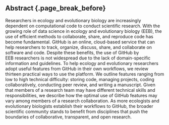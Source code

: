 ## Abstract {.page_break_before}

Researchers in ecology and evolutionary biology are increasingly dependent on computational code to conduct scientific research.
With the growing role of data science in ecology and evolutionary biology (EEB), the use of efficient methods to collaborate, share, and reproduce code has become fundamental. 
GitHub is an online, cloud-based service that can help researchers to track, organize, discuss, share, and collaborate on software and code.
Despite these benefits, the use of GitHub by EEB researchers is not widespread due to the lack of domain-specific information and guidelines.
To help ecology and evolutionary researchers adopt useful features from GitHub in their own workflows, we review thirteen practical ways to use the platform.
We outline features ranging from low to high technical difficulty: storing code, managing projects, coding collaboratively, conducting peer review, and writing a manuscript.
Given that members of a research team may have different technical skills and responsibilities, we describe how the optimal use of GitHub features may vary among members of a research collaboration.
As more ecologists and evolutionary biologists establish their workflows to GitHub, the broader scientific community stands to benefit from disciplines that push the boundaries of collaborative, transparent, and open research.
